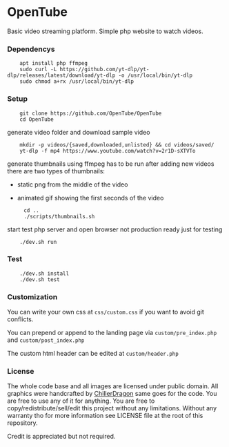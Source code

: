 # OpenTube
Basic video streaming platform. Simple php website to watch videos.

### Dependencys

        apt install php ffmpeg
        sudo curl -L https://github.com/yt-dlp/yt-dlp/releases/latest/download/yt-dlp -o /usr/local/bin/yt-dlp
        sudo chmod a+rx /usr/local/bin/yt-dlp


### Setup

        git clone https://github.com/OpenTube/OpenTube
        cd OpenTube

generate video folder and download sample video

        mkdir -p videos/{saved,downloaded,unlisted} && cd videos/saved/
        yt-dlp -f mp4 https://www.youtube.com/watch?v=2r1D-sXTVTo

generate thumbnails using ffmpeg
has to be run after adding new videos
there are two types of thumbnails:
- static png from the middle of the video
- animated gif showing the first seconds of the video

        cd ..
        ./scripts/thumbnails.sh

start test php server and open browser
not production ready just for testing

        ./dev.sh run

### Test

        ./dev.sh install
        ./dev.sh test

### Customization

You can write your own css at ``css/custom.css`` if you want to avoid git conflicts.

You can prepend or append to the landing page via ``custom/pre_index.php`` and ``custom/post_index.php``

The custom html header can be edited at ``custom/header.php``

### License

The whole code base and all images are licensed under public domain.
All graphics were handcrafted by [ChillerDragon](https://github.com/ChillerDragon) same goes for the code.
You are free to use any of it for anything. You are free to copy/redistribute/sell/edit this project without any limitations. Without any warranty tho for more information see LICENSE file at the root of this repository.

Credit is appreciated but not required.
